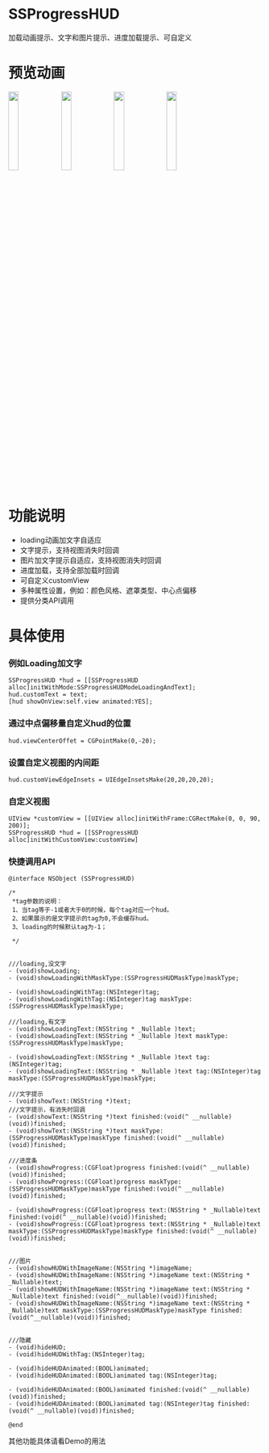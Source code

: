 # SSProgressHUD
加载动画提示、文字和图片提示、进度加载提示、可自定义

# 预览动画
<img src="https://github.com/namesubai/SSProgressHUDDemo/blob/master/loadingGif.gif" width = 20% height = 20% />
<img src="https://github.com/namesubai/SSProgressHUDDemo/blob/master/showTextGif.gif" width = 20% height = 20% />
<img src="https://github.com/namesubai/SSProgressHUDDemo/blob/master/showImage.gif" width = 20% height = 20% />
<img src="https://github.com/namesubai/SSProgressHUDDemo/blob/master/progressGif.gif" width = 20% height = 20% />

# 功能说明
- loading动画加文字自适应
- 文字提示，支持视图消失时回调
- 图片加文字提示自适应，支持视图消失时回调
- 进度加载，支持全部加载时回调
- 可自定义customView
- 多种属性设置，例如：颜色风格、遮罩类型、中心点偏移
- 提供分类API调用

# 具体使用

### 例如Loading加文字

```
SSProgressHUD *hud = [[SSProgressHUD alloc]initWithMode:SSProgressHUDModeLoadingAndText];
hud.customText = text;
[hud showOnView:self.view animated:YES];
```

### 通过中点偏移量自定义hud的位置
```
hud.viewCenterOffet = CGPointMake(0,-20);
```

### 设置自定义视图的内间距
```
hud.customViewEdgeInsets = UIEdgeInsetsMake(20,20,20,20);
```

### 自定义视图
```
UIView *customView = [[UIView alloc]initWithFrame:CGRectMake(0, 0, 90, 200)];
SSProgressHUD *hud = [[SSProgressHUD alloc]initWithCustomView:customView]
```

### 快捷调用API
```
@interface NSObject (SSProgressHUD)

/*
 *tag参数的说明：
 1、当tag等于-1或者大于0的时候，每个tag对应一个hud。
 2、如果展示的是文字提示的tag为0,不会缓存hud。
 3、loading的时候默认tag为-1；
 
 */


///loading,没文字
- (void)showLoading;
- (void)showLoadingWithMaskType:(SSProgressHUDMaskType)maskType;

- (void)showLoadingWithTag:(NSInteger)tag;
- (void)showLoadingWithTag:(NSInteger)tag maskType:(SSProgressHUDMaskType)maskType;

///loading,有文字
- (void)showLoadingText:(NSString * _Nullable )text;
- (void)showLoadingText:(NSString * _Nullable )text maskType:(SSProgressHUDMaskType)maskType;

- (void)showLoadingText:(NSString * _Nullable )text tag:(NSInteger)tag;
- (void)showLoadingText:(NSString * _Nullable )text tag:(NSInteger)tag maskType:(SSProgressHUDMaskType)maskType;

///文字提示
- (void)showText:(NSString *)text;
///文字提示，有消失时回调
- (void)showText:(NSString *)text finished:(void(^ __nullable)(void))finished;
- (void)showText:(NSString *)text maskType:(SSProgressHUDMaskType)maskType finished:(void(^ __nullable)(void))finished;

///进度条
- (void)showProgress:(CGFloat)progress finished:(void(^ __nullable)(void))finished;
- (void)showProgress:(CGFloat)progress maskType:(SSProgressHUDMaskType)maskType finished:(void(^ __nullable)(void))finished;

- (void)showProgress:(CGFloat)progress text:(NSString * _Nullable)text finished:(void(^ __nullable)(void))finished;
- (void)showProgress:(CGFloat)progress text:(NSString * _Nullable)text maskType:(SSProgressHUDMaskType)maskType finished:(void(^ __nullable)(void))finished;


///图片
- (void)showHUDWithImageName:(NSString *)imageName;
- (void)showHUDWithImageName:(NSString *)imageName text:(NSString * _Nullable)text;
- (void)showHUDWithImageName:(NSString *)imageName text:(NSString * _Nullable)text finished:(void(^__nullable)(void))finished;
- (void)showHUDWithImageName:(NSString *)imageName text:(NSString * _Nullable)text maskType:(SSProgressHUDMaskType)maskType finished:(void(^__nullable)(void))finished;


///隐藏
- (void)hideHUD;
- (void)hideHUDWithTag:(NSInteger)tag;

- (void)hideHUDAnimated:(BOOL)animated;
- (void)hideHUDAnimated:(BOOL)animated tag:(NSInteger)tag;

- (void)hideHUDAnimated:(BOOL)animated finished:(void(^ __nullable)(void))finished;
- (void)hideHUDAnimated:(BOOL)animated tag:(NSInteger)tag finished:(void(^ __nullable)(void))finished;

@end
```



其他功能具体请看Demo的用法





